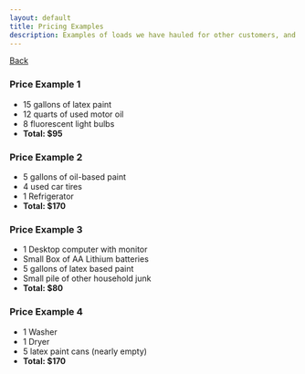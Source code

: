```yaml
---
layout: default
title: Pricing Examples
description: Examples of loads we have hauled for other customers, and what we charged them
---
```


[Back](./)

### Price Example 1

* 15 gallons of latex paint
* 12 quarts of used motor oil
* 8 fluorescent light bulbs
* **Total: $95**

### Price Example 2

* 5 gallons of oil-based paint
* 4 used car tires
* 1 Refrigerator
* **Total: $170**

### Price Example 3

* 1 Desktop computer with monitor
* Small Box of AA Lithium batteries
* 5 gallons of latex based paint
* Small pile of other household junk
* **Total: $80**

### Price Example 4

* 1 Washer
* 1 Dryer
* 5 latex paint cans (nearly empty)
* **Total: $170**
